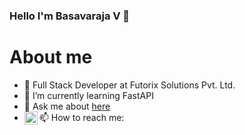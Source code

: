 ### Hello I'm Basavaraja V 👋

# About me

- 🔭 Full Stack Developer at Futorix Solutions Pvt. Ltd. 
- 🌱 I’m currently learning FastAPI
- 💬 Ask me about [here](https://github.com/royaldevops/royaldevops/issues)
- 📫 How to reach me: <a href="https://www.linkedin.com/in/rajdeveloper/"><img align="left" src="https://raw.githubusercontent.com/username/reponame/branch/foldername/icon.svg" alt="icon | LinkedIn" width="21px"/></a>



